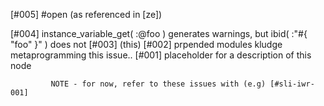 [#005] #open (as referenced in [ze])

[#004]       instance_variable_get( :@foo ) generates warnings, but ibid( :"#{ "foo" }" ) does not
[#003]       (this)
[#002]       prpended modules kludge metaprogramming this issue..
[#001]       placeholder for a description of this node

             NOTE - for now, refer to these issues with (e.g) [#sli-iwr-001]
